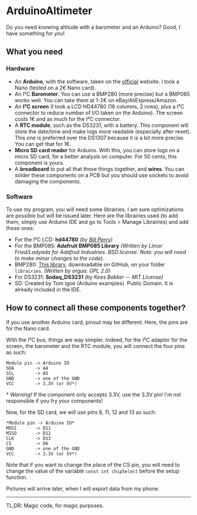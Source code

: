 # ArduinoAltimeter
Do you need knowing altitude with a barometer and an Arduino? Good, I have something for you!  

## What you need
### Hardware
- An **Arduino**, with the software, taken on the [official](https://www.arduino.cc/en/Main/Software) website. I took a Nano (tested on a 2€ Nano card).  
- An I²C **Barometer**. You can use a BMP280 (more precise) but a BMP085 works well. You can take them at 1-2€ on eBay/AliExpress/Amazon.  
- An **I²C screen** (I took a LCD HD44780 (16 columns, 2 rows), plus a I²C connector to reduce number of I/O taken on the Arduino). The screen costs 1€ and as much for the I²C connector.   
- A **RTC module**, such as the DS3231, with a battery. This component will store the date/time and make logs more readable (especially after reset). This one is preferred over the DS1307 because it is a bit more precise. You can get that for 1€.  
- **Micro SD card reader** for Arduino. With this, you can store logs on a micro SD card, for a better analysis on computer. For 50 cents, this component is yours.  
- A **breadboard** to put all that these things together, and **wires**. You can solder these components on a PCB but you should use sockets to avoid damaging the components.  

### Software
To use my program, you will need some librairies. I am sure optimizations are possible but will be issued later. Here are the librairies used (to add them, simply use Arduino IDE and go to Tools > Manage Librairies) and add these ones:
- For the I²C LCD: **hd44780** *(by [Bill Perry](bperrybap@opensource.billsworld.billandterrie.com))*
- For the BMP085: **Adafruit BMP085 Library** *(Written by Limor Fried/Ladyada for Adafruit Industries. BSD license. _Note_: you will need to make minor changes to the code).*  
- BMP280: [This library](https://github.com/orgua/iLib), downloadable on GitHub, on your folder `librairies`. *(Written by orgua. GPL 2.0)*  
- For DS3231: **Sodaq_DS3231** *(by Kees Bakker -- MIT License)*  
- SD: Created by Tom Igoe (Arduino examples). Public Domain. It is already included in the IDE.  

## How to connect all these components together?
If you use another Arduino card, pinout may be different. Here, the pins are for the Nano card.  

With the I²C bus, things are way simpler. Indeed, for the I²C adapter for the screen, the barometer and the RTC module, you will connect the four pins as such:  
```
Module pin -> Arduino IO
SDA        -> A4
SCL        -> A5
GND        -> one of the GND
VCC        -> 3.3V (or 5V*)
```
\* _Warning!_ If the component only accepts 3.3V, use the 3.3V pin! I'm not responsible if you fry your components!  

Now, for the SD card, we will use pins 6, 11, 12 and 13 as such:
```
*Module pin -> Arduino IO*
MOSI       -> D11
MISO       -> D12
CLK        -> D13
CS         -> D6
GND        -> one of the GND
VCC        -> 3.3V (or 5V*)
```
Note that if you want to change the place of the CS pin, you will need to change the value of the variable `const int chipSelect` before the setup function.  

Pictures will arrive later, when I will export data from my phone.  

***
TL;DR: Magic code, for magic purposes.  

